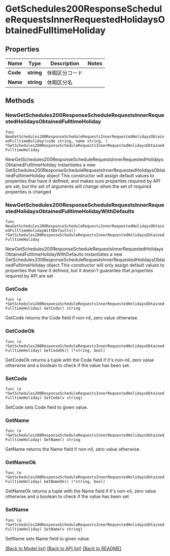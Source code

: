 # GetSchedules200ResponseScheduleRequestsInnerRequestedHolidaysObtainedFulltimeHoliday

## Properties

Name | Type | Description | Notes
------------ | ------------- | ------------- | -------------
**Code** | **string** | 休暇区分コード | 
**Name** | **string** | 休暇区分名 | 

## Methods

### NewGetSchedules200ResponseScheduleRequestsInnerRequestedHolidaysObtainedFulltimeHoliday

`func NewGetSchedules200ResponseScheduleRequestsInnerRequestedHolidaysObtainedFulltimeHoliday(code string, name string, ) *GetSchedules200ResponseScheduleRequestsInnerRequestedHolidaysObtainedFulltimeHoliday`

NewGetSchedules200ResponseScheduleRequestsInnerRequestedHolidaysObtainedFulltimeHoliday instantiates a new GetSchedules200ResponseScheduleRequestsInnerRequestedHolidaysObtainedFulltimeHoliday object
This constructor will assign default values to properties that have it defined,
and makes sure properties required by API are set, but the set of arguments
will change when the set of required properties is changed

### NewGetSchedules200ResponseScheduleRequestsInnerRequestedHolidaysObtainedFulltimeHolidayWithDefaults

`func NewGetSchedules200ResponseScheduleRequestsInnerRequestedHolidaysObtainedFulltimeHolidayWithDefaults() *GetSchedules200ResponseScheduleRequestsInnerRequestedHolidaysObtainedFulltimeHoliday`

NewGetSchedules200ResponseScheduleRequestsInnerRequestedHolidaysObtainedFulltimeHolidayWithDefaults instantiates a new GetSchedules200ResponseScheduleRequestsInnerRequestedHolidaysObtainedFulltimeHoliday object
This constructor will only assign default values to properties that have it defined,
but it doesn't guarantee that properties required by API are set

### GetCode

`func (o *GetSchedules200ResponseScheduleRequestsInnerRequestedHolidaysObtainedFulltimeHoliday) GetCode() string`

GetCode returns the Code field if non-nil, zero value otherwise.

### GetCodeOk

`func (o *GetSchedules200ResponseScheduleRequestsInnerRequestedHolidaysObtainedFulltimeHoliday) GetCodeOk() (*string, bool)`

GetCodeOk returns a tuple with the Code field if it's non-nil, zero value otherwise
and a boolean to check if the value has been set.

### SetCode

`func (o *GetSchedules200ResponseScheduleRequestsInnerRequestedHolidaysObtainedFulltimeHoliday) SetCode(v string)`

SetCode sets Code field to given value.


### GetName

`func (o *GetSchedules200ResponseScheduleRequestsInnerRequestedHolidaysObtainedFulltimeHoliday) GetName() string`

GetName returns the Name field if non-nil, zero value otherwise.

### GetNameOk

`func (o *GetSchedules200ResponseScheduleRequestsInnerRequestedHolidaysObtainedFulltimeHoliday) GetNameOk() (*string, bool)`

GetNameOk returns a tuple with the Name field if it's non-nil, zero value otherwise
and a boolean to check if the value has been set.

### SetName

`func (o *GetSchedules200ResponseScheduleRequestsInnerRequestedHolidaysObtainedFulltimeHoliday) SetName(v string)`

SetName sets Name field to given value.



[[Back to Model list]](../README.md#documentation-for-models) [[Back to API list]](../README.md#documentation-for-api-endpoints) [[Back to README]](../README.md)


